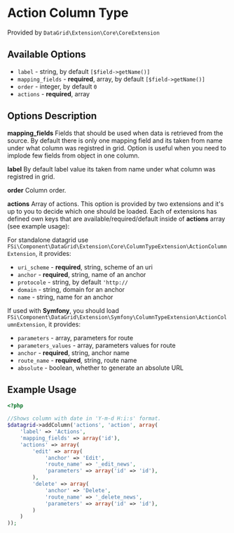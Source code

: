 # Action Column Type #

Provided by ``DataGrid\Extension\Core\CoreExtension``

## Available Options ##

* ``label`` - string, by default ``[$field->getName()]``
* ``mapping_fields`` - **required**, array, by default ``[$field->getName()]``
* ``order`` - integer, by default ``0``
* ``actions`` - **required**, array

## Options Description ##

**mapping_fields** Fields that should be used when data is retrieved from the source. By default there is only one mapping 
field and its taken from name under what column was registred in grid. 
Option is useful when you need to implode few fields from object in one column. 

**label** By default label value its taken from name under what column was registred in grid. 

**order** Column order. 

**actions** Array of actions. This option is provided by two extensions and it's up to you to decide which one should be loaded. Each of extensions has defined own keys that are available/required/default inside of **actions** array (see example usage):

For standalone datagrid use ``FSi\Component\DataGrid\Extension\Core\ColumnTypeExtension\ActionColumnExtension``, it provides: 

 * ``uri_scheme`` - **required**, string, scheme of an uri
 * ``anchor`` - **required**, string, name of an anchor
 * ``protocole`` - string, by default ``'http://``
 * ``domain`` - string, domain for an anchor
 * ``name`` - string, name for an anchor

If used with **Symfony**, you should load ``FSi\Component\DataGrid\Extension\Symfony\ColumnTypeExtension\ActionColumnExtension``, it provides:

 * ``parameters`` - array, parameters for route
 * ``parameters_values`` - array, parameters values for route
 * ``anchor`` - **required**, string, anchor name
 * ``route_name`` - **required**, string, route name
 * ``absolute`` - boolean, whether to generate an absolute URL

## Example Usage ##

``` php
<?php

//Shows column with date in 'Y-m-d H:i:s' format.
$datagrid->addColumn('actions', 'action', array(
    'label' => 'Actions',
    'mapping_fields' => array('id'),
    'actions' => array(
        'edit' => array(
            'anchor' => 'Edit',
            'route_name' => '_edit_news',
            'parameters' => array('id' => 'id'),
        ),
        'delete' => array(
            'anchor' => 'Delete',
            'route_name' => '_delete_news',
            'parameters' => array('id' => 'id'),
        )
    )
));

```